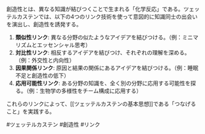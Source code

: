 創造性とは、異なる知識が結びつくことで生まれる「化学反応」である。ツェッテルカステンでは、以下の4つのリンク技術を使って意図的に知識同士の出会いを演出し、創造性を誘発する。

1.  **類似性リンク**: 異なる分野の似たようなアイデアを結びつける。（例：ミニマリズムとエッセンシャル思考）
2.  **対比性リンク**: 相反するアイデアを結びつけ、それぞれの理解を深める。（例：外交性と内向性）
3.  **因果関係リンク**: 原因と結果の関係にあるアイデアを結びつける。（例：睡眠不足と創造性の低下）
4.  **応用可能性リンク**: ある分野の知識を、全く別の分野に応用する可能性を探る。（例：生物学の多様性をチーム構成に応用する）

これらのリンクによって、[[ツェッテルカステンの基本思想]]である「つなげること」を実践する。

#ツェッテルカステン #創造性 #リンク